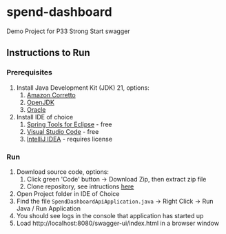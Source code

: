 # spend-dashboard
Demo Project for P33 Strong Start
swagger

## Instructions to Run

### Prerequisites

1. Install Java Development Kit (JDK) 21, options:
   1. [Amazon Corretto](https://docs.aws.amazon.com/corretto/latest/corretto-21-ug/downloads-list.html)
   2. [OpenJDK](https://jdk.java.net/21/)
   3. [Oracle](https://www.oracle.com/java/technologies/downloads/#java21)
2. Install IDE of choice
   1. [Spring Tools for Eclipse](https://spring.io/tools) - free
   2. [Visual Studio Code](https://code.visualstudio.com/) - free
   3. [IntelliJ IDEA](https://www.jetbrains.com/idea/) - requires license

### Run

1. Download source code, options:
   1. Click green 'Code' button -> Download Zip, then extract zip file
   2. Clone repository, see intructions [here](https://docs.github.com/en/repositories/creating-and-managing-repositories/cloning-a-repository)
2. Open Project folder in IDE of Choice
3. Find the file `SpendDashboardApiApplication.java` -> Right Click -> Run Java / Run Application
4. You should see logs in the console that application has started up
5. Load http://localhost:8080/swagger-ui/index.html in a browser window
